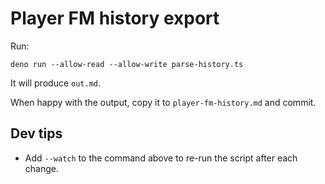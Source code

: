 # Player FM history export

Run:

```console
deno run --allow-read --allow-write parse-history.ts
```

It will produce `out.md`.

When happy with the output, copy it to `player-fm-history.md` and commit.

## Dev tips

- Add `--watch` to the command above to re-run the script after each change.
